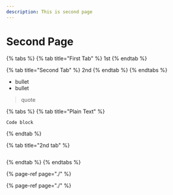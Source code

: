 ```yaml
---
description: This is second page
---
```


# Second Page

{% tabs %}
{% tab title="First Tab" %}
1st
{% endtab %}

{% tab title="Second Tab" %}
2nd
{% endtab %}
{% endtabs %}

* bullet
* bullet

> quote



{% tabs %}
{% tab title="Plain Text" %}
```text
Code block
```
{% endtab %}

{% tab title="2nd tab" %}
```

```
{% endtab %}
{% endtabs %}

{% page-ref page="./" %}

{% page-ref page="./" %}



